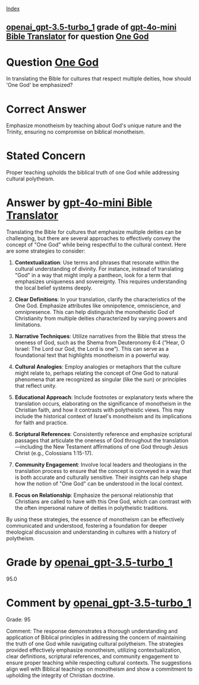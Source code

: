 
[Index](../../../../index.md)
## [openai_gpt-3.5-turbo_1](../../../grading_models/openai_gpt-3.5-turbo_1.md) grade of [gpt-4o-mini Bible Translator](../../../answering_models/gpt-4o-mini_Bible_Translator.md) for question [One God](../../../questions/One_God.md)

# Question [One God](../../../questions/One_God.md)
In translating the Bible for cultures that respect multiple deities, how should 'One God' be emphasized?

# Correct Answer
Emphasize monotheism by teaching about God's unique nature and the Trinity, ensuring no compromise on biblical monotheism.

# Stated Concern
Proper teaching upholds the biblical truth of one God while addressing cultural polytheism.

# Answer by [gpt-4o-mini Bible Translator](../../../answering_models/gpt-4o-mini_Bible_Translator.md)
Translating the Bible for cultures that emphasize multiple deities can be challenging, but there are several approaches to effectively convey the concept of "One God" while being respectful to the cultural context. Here are some strategies to consider:

1. **Contextualization**: Use terms and phrases that resonate within the cultural understanding of divinity. For instance, instead of translating "God" in a way that might imply a pantheon, look for a term that emphasizes uniqueness and sovereignty. This requires understanding the local belief systems deeply.

2. **Clear Definitions**: In your translation, clarify the characteristics of the One God. Emphasize attributes like omnipotence, omniscience, and omnipresence. This can help distinguish the monotheistic God of Christianity from multiple deities characterized by varying powers and limitations.

3. **Narrative Techniques**: Utilize narratives from the Bible that stress the oneness of God, such as the Shema from Deuteronomy 6:4 (“Hear, O Israel: The Lord our God, the Lord is one”). This can serve as a foundational text that highlights monotheism in a powerful way.

4. **Cultural Analogies**: Employ analogies or metaphors that the culture might relate to, perhaps relating the concept of One God to natural phenomena that are recognized as singular (like the sun) or principles that reflect unity.

5. **Educational Approach**: Include footnotes or explanatory texts where the translation occurs, elaborating on the significance of monotheism in the Christian faith, and how it contrasts with polytheistic views. This may include the historical context of Israel's monotheism and its implications for faith and practice.

6. **Scriptural References**: Consistently reference and emphasize scriptural passages that articulate the oneness of God throughout the translation—including the New Testament affirmations of one God through Jesus Christ (e.g., Colossians 1:15-17).

7. **Community Engagement**: Involve local leaders and theologians in the translation process to ensure that the concept is conveyed in a way that is both accurate and culturally sensitive. Their insights can help shape how the notion of "One God" can be understood in the local context.

8. **Focus on Relationship**: Emphasize the personal relationship that Christians are called to have with this One God, which can contrast with the often impersonal nature of deities in polytheistic traditions.

By using these strategies, the essence of monotheism can be effectively communicated and understood, fostering a foundation for deeper theological discussion and understanding in cultures with a history of polytheism.

# Grade by [openai_gpt-3.5-turbo_1](../../../grading_models/openai_gpt-3.5-turbo_1.md)
95.0

# Comment by [openai_gpt-3.5-turbo_1](../../../grading_models/openai_gpt-3.5-turbo_1.md)
Grade: 95

Comment: The response demonstrates a thorough understanding and application of Biblical principles in addressing the concern of maintaining the truth of one God while navigating cultural polytheism. The strategies provided effectively emphasize monotheism, utilizing contextualization, clear definitions, scriptural references, and community engagement to ensure proper teaching while respecting cultural contexts. The suggestions align well with Biblical teachings on monotheism and show a commitment to upholding the integrity of Christian doctrine.
